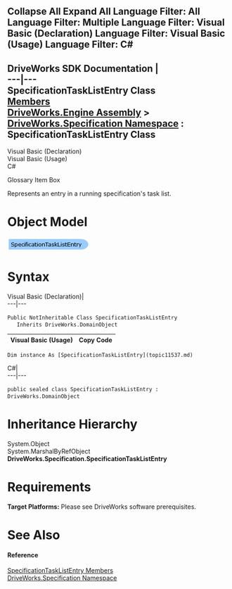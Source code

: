        

 Collapse All Expand All  Language Filter: All  Language Filter: Multiple  Language Filter: Visual Basic (Declaration) Language Filter: Visual Basic (Usage) Language Filter: C#  
---  
DriveWorks SDK Documentation  |   
---|---  
SpecificationTaskListEntry Class   
[Members](topic11538.md)   
[DriveWorks.Engine Assembly](topic2156.md) > [DriveWorks.Specification Namespace](topic10764.md) : SpecificationTaskListEntry Class  
---  
  
Visual Basic (Declaration)    
Visual Basic (Usage)    
C# 

Glossary Item Box

Represents an entry in a running specification's task list. 

# Object Model

![](dotnetdiagramimages/image588.png)

# Syntax

Visual Basic (Declaration)|   
---|---  
      
    
    Public NotInheritable Class SpecificationTaskListEntry 
       Inherits DriveWorks.DomainObject  
  
Visual Basic (Usage)| Copy Code  
---|---  
      
    
    Dim instance As [SpecificationTaskListEntry](topic11537.md)  
  
C#|   
---|---  
      
    
    public sealed class SpecificationTaskListEntry : DriveWorks.DomainObject   
  
# Inheritance Hierarchy

System.Object  
System.MarshalByRefObject  
**DriveWorks.Specification.SpecificationTaskListEntry**  


# Requirements

**Target Platforms:** Please see DriveWorks software prerequisites.

# See Also

#### Reference

[SpecificationTaskListEntry Members](topic11538.md)   
[DriveWorks.Specification Namespace](topic10764.md)


